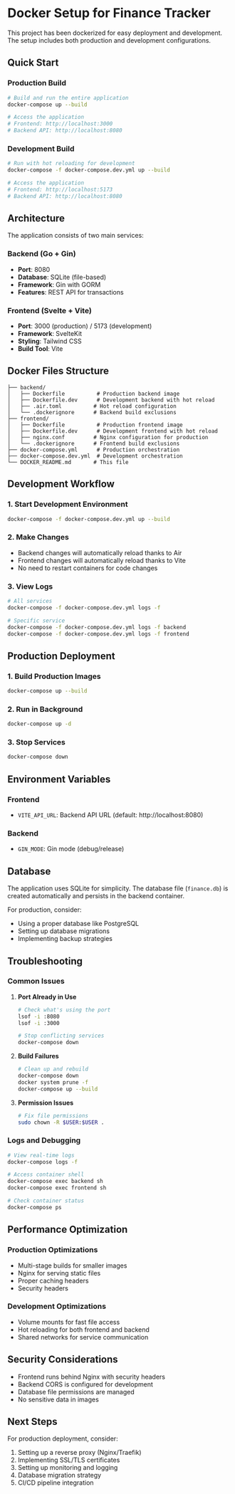 # Docker Setup for Finance Tracker

This project has been dockerized for easy deployment and development. The setup includes both production and development configurations.

## Quick Start

### Production Build
```bash
# Build and run the entire application
docker-compose up --build

# Access the application
# Frontend: http://localhost:3000
# Backend API: http://localhost:8080
```

### Development Build
```bash
# Run with hot reloading for development
docker-compose -f docker-compose.dev.yml up --build

# Access the application
# Frontend: http://localhost:5173
# Backend API: http://localhost:8080
```

## Architecture

The application consists of two main services:

### Backend (Go + Gin)
- **Port**: 8080
- **Database**: SQLite (file-based)
- **Framework**: Gin with GORM
- **Features**: REST API for transactions

### Frontend (Svelte + Vite)
- **Port**: 3000 (production) / 5173 (development)
- **Framework**: SvelteKit
- **Styling**: Tailwind CSS
- **Build Tool**: Vite

## Docker Files Structure

```
├── backend/
│   ├── Dockerfile          # Production backend image
│   ├── Dockerfile.dev      # Development backend with hot reload
│   ├── .air.toml          # Hot reload configuration
│   └── .dockerignore      # Backend build exclusions
├── frontend/
│   ├── Dockerfile          # Production frontend image
│   ├── Dockerfile.dev      # Development frontend with hot reload
│   ├── nginx.conf         # Nginx configuration for production
│   └── .dockerignore      # Frontend build exclusions
├── docker-compose.yml      # Production orchestration
├── docker-compose.dev.yml  # Development orchestration
└── DOCKER_README.md       # This file
```

## Development Workflow

### 1. Start Development Environment
```bash
docker-compose -f docker-compose.dev.yml up --build
```

### 2. Make Changes
- Backend changes will automatically reload thanks to Air
- Frontend changes will automatically reload thanks to Vite
- No need to restart containers for code changes

### 3. View Logs
```bash
# All services
docker-compose -f docker-compose.dev.yml logs -f

# Specific service
docker-compose -f docker-compose.dev.yml logs -f backend
docker-compose -f docker-compose.dev.yml logs -f frontend
```

## Production Deployment

### 1. Build Production Images
```bash
docker-compose up --build
```

### 2. Run in Background
```bash
docker-compose up -d
```

### 3. Stop Services
```bash
docker-compose down
```

## Environment Variables

### Frontend
- `VITE_API_URL`: Backend API URL (default: http://localhost:8080)

### Backend
- `GIN_MODE`: Gin mode (debug/release)

## Database

The application uses SQLite for simplicity. The database file (`finance.db`) is created automatically and persists in the backend container.

For production, consider:
- Using a proper database like PostgreSQL
- Setting up database migrations
- Implementing backup strategies

## Troubleshooting

### Common Issues

1. **Port Already in Use**
   ```bash
   # Check what's using the port
   lsof -i :8080
   lsof -i :3000
   
   # Stop conflicting services
   docker-compose down
   ```

2. **Build Failures**
   ```bash
   # Clean up and rebuild
   docker-compose down
   docker system prune -f
   docker-compose up --build
   ```

3. **Permission Issues**
   ```bash
   # Fix file permissions
   sudo chown -R $USER:$USER .
   ```

### Logs and Debugging
```bash
# View real-time logs
docker-compose logs -f

# Access container shell
docker-compose exec backend sh
docker-compose exec frontend sh

# Check container status
docker-compose ps
```

## Performance Optimization

### Production Optimizations
- Multi-stage builds for smaller images
- Nginx for serving static files
- Proper caching headers
- Security headers

### Development Optimizations
- Volume mounts for fast file access
- Hot reloading for both frontend and backend
- Shared networks for service communication

## Security Considerations

- Frontend runs behind Nginx with security headers
- Backend CORS is configured for development
- Database file permissions are managed
- No sensitive data in images

## Next Steps

For production deployment, consider:
1. Setting up a reverse proxy (Nginx/Traefik)
2. Implementing SSL/TLS certificates
3. Setting up monitoring and logging
4. Database migration strategy
5. CI/CD pipeline integration 